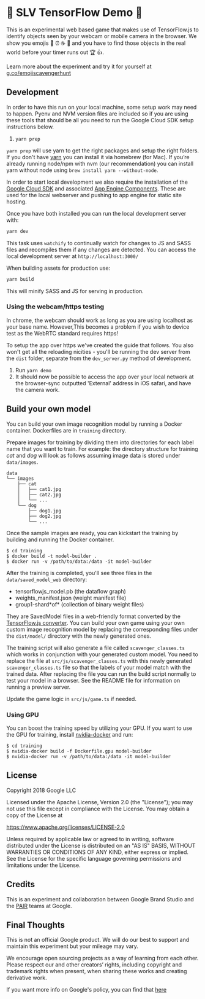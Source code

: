 # 👾 SLV TensorFlow Demo 👾

This is an experimental web based game that makes use of TensorFlow.js to identify objects seen by your webcam or mobile camera in the browser. We show you emojis 🍌 ⏰ ☕️ 📱 and you have to find those objects in the real world before your timer runs out 🏆 👍.

Learn more about the experiment and try it for yourself at [g.co/emojiscavengerhunt](http://g.co/emojiscavengerhunt)


## Development

In order to have this run on your local machine, some setup work may need to happen. Pyenv and NVM version files are included so if you 
are using these tools that should be all you need to run the Google Cloud SDK setup instructions below.

1. `yarn prep`

`yarn prep` will use yarn to get the right packages and setup the right folders. If you don't have [yarn](https://yarnpkg.com/lang/en/docs/install/) you can install it via homebrew (for Mac). If you’re already running node/npm with nvm (our recommendation) you can install yarn without node using `brew install yarn --without-node`.

In order to start local development we also require the installation of the [Google Cloud SDK](https://cloud.google.com/sdk/downloads) and associated [App Engine Components](https://cloud.google.com/appengine/docs/standard/python/download). These are used for the local webserver and pushing to app engine for static site hosting.

Once you have both installed you can run the local development server with:

```sh
yarn dev
```

This task uses `watchify` to continually watch for changes to JS and SASS files and recompiles them if any changes are detected. You can access the local development server at `http://localhost:3000/`

When building assets for production use:

```sh
yarn build
```

This will minify SASS and JS for serving in production.

### Using the webcam/https testing

In chrome, the webcam should work as long as you are using localhost as your base name. However,This becomes a problem if you wish to device test as the WebRTC standard requires https!

To setup the app over https we've created the guide that follows. You also won't get all the reloading nicities - you'll be running the dev server from the `dist` folder, separate from the `dev_server.py` method of development.

1. Run `yarn demo`
2. It should now be possible to access the app over your local network at the browser-sync outputted 'External' address in iOS safari, and have the camera work. 

## Build your own model
You can build your own image recognition model by running a Docker container.
Dockerfiles are in `training` directory.

Prepare images for training by dividing them into directories for each label
name that you want to train.
For example: the directory structure for training *cat* and *dog* will look as
follows assuming image data is stored under `data/images`.

```
data
└── images
    ├── cat
    │   ├── cat1.jpg
    │   ├── cat2.jpg
    │   └── ...
    └── dog
        ├── dog1.jpg
        ├── dog2.jpg
        └── ...
```

Once the sample images are ready, you can kickstart the training by building and
running the Docker container.

```
$ cd training
$ docker build -t model-builder .
$ docker run -v /path/to/data:/data -it model-builder
```

After the training is completed, you'll see three files in the
`data/saved_model_web` directory:

- tensorflowjs_model.pb (the dataflow graph)
- weights_manifest.json (weight manifest file)
- group1-shard\*of\* (collection of binary weight files)

They are SavedModel files in a web-friendly format converted by the
[TensorFlow.js converter](https://github.com/tensorflow/tfjs-converter).
You can build your own game using your own custom image recognition model by replacing
the corresponding files under the `dist/model/` directory with the newly generated ones.

The training script will also generate a file called `scavenger_classes.ts`
which works in conjunction with your generated custom model.
You need to replace the file at `src/js/scavenger_classes.ts` with this newly
generated `scavenger_classes.ts` file so that the labels of your model match
with the trained data.
After replacing the file you can run the build script normally to test your
model in a browser. See the README file for information on running a preview
server.

Update the game logic in `src/js/game.ts` if needed.

### Using GPU
You can boost the training speed by utilizing your GPU.
If you want to use the GPU for training, install
[nvidia-docker](https://github.com/NVIDIA/nvidia-docker) and run:
```
$ cd training
$ nvidia-docker build -f Dockerfile.gpu model-builder
$ nvidia-docker run -v /path/to/data:/data -it model-builder
```

## License

Copyright 2018 Google LLC

Licensed under the Apache License, Version 2.0 (the "License");
you may not use this file except in compliance with the License.
You may obtain a copy of the License at

https://www.apache.org/licenses/LICENSE-2.0

Unless required by applicable law or agreed to in writing, software
distributed under the License is distributed on an "AS IS" BASIS,
WITHOUT WARRANTIES OR CONDITIONS OF ANY KIND, either express or implied.
See the License for the specific language governing permissions and
limitations under the License.

## Credits

This is an experiment and collaboration between Google Brand Studio and the [PAIR](https://ai.google/pair/) teams at Google.

## Final Thoughts

This is not an official Google product. We will do our best to support and maintain this experiment but your mileage may vary.

We encourage open sourcing projects as a way of learning from each other. Please respect our and other creators’ rights, including copyright and trademark rights when present, when sharing these works and creating derivative work.

If you want more info on Google's policy, you can find that [here](https://policies.google.com/)
